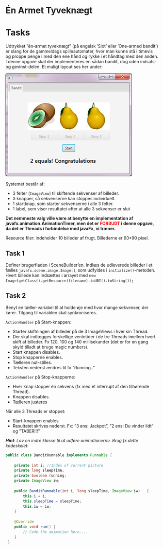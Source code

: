 # Én Armet Tyveknægt

# Tasks

Udtrykket ”én-armet tyveknægt” (på engelsk ’Slot’ eller ’One-armed bandit’) er slang for de gammeldags spilleautomater, hvor man kunne stå i timevis og proppe penge i med den ene hånd og rykke i et håndtag med den anden. I
denne opgave skal der implementeres en sådan bandit, dog uden indsats- og gevinst-delen. Et muligt layout ses her under:

![ui](assets/ui.png)

Systemet består af:
- 3 felter (`ImageView`) til skiftende sekvenser af billeder.
- 3 knapper, så sekvenserne kan stoppes individuelt.
- 1 startknap, som starter sekvenserne i alle 3 felter.
- 1 label, som viser resultatet efter at alle 3 sekvenser er slut

**Det nemmeste valg ville være at benytte en implementation af javafx.animation.AnimationTimer, men det er
<span style="color:red">FORBUDT</span> i denne opgave, da det er Threads i forbindelse med javaFx, vi træner.**

Resource filer: indeholder 10 billeder af frugt. Billederne er 90*90 pixel.

## Task 1
Definer brugerfladen i SceneBuilder’en.
Indlæs de udleverede billeder i et fælles `javafx.scene.image.Image[]`, som udfyldes i `initialize()`-metoden. Hvert billede kan indsættes i arrayet med `new Image(getClass().getResource(filename).toURI().toString());`

## Task 2
Benyt en tæller-variabel til at holde øje med hvor mange sekvenser, der kører. Tilgang til variablen skal
synkroniseres.

`ActionHandler` på Start-knappen:
- Starter skiftningen af billeder på de 3 ImageViews i hver sin Thread.
- Der skal indlægges forskellige ventetider i de tre Threads imellem hvert skift af billeder. Fx 120, 100 og
140 millisekunder (det er for en gang skyld tilladt at bruge magic numbers).
- Start knappen disables.
- Stop knapperne enables.
- Tælleren nul-stilles.
- Teksten nederst ændres til fx ”Running..”

`ActionHandler` på Stop-knapperne:
- Hver knap stopper én sekvens (fx med et interrupt af den tilhørende Thread).
- Knappen disables.
- Tælleren justeres

Når alle 3 Threads er stoppet:
- Start-knappen enables
- Resultatet skrives nederst. Fx: ”3 ens: Jackpot”, ”2 ens: Du vinder lidt” og ”TABER!!!”

___Hint___: _Lav en indre klasse til at udføre animationerne. Brug fx dette kodeskelet_:

```java
public class BanditRunnable implements Runnable {
    
    private int i; //Index of current picture
    private long sleepTime;
    private boolean running;
    private ImageView iw;
    
    public BanditRunnable(int i, long sleepTime, ImageView iw)   {
        this.i = i;
        this.sleepTime = sleepTime;
        this.iw = iw;
    }
    
    @Override
    public void run() {
        // Code the animation here....
    }
 }
```